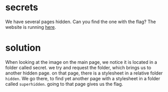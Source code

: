 # secrets

We have several pages hidden. Can you find the one with the flag?
The website is running [here](http://saturn.picoctf.net:61481/).

# solution

When looking at the image on the main page, we notice it is located in a folder called secret. we try and request the folder, which brings us to another hidden page. on that page, there is a stylesheet in a relative folder `hidden`. We go there, to find yet another page with a stylesheet in a folder called `superhidden`. going to that page gives us the flag.